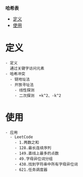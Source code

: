 **哈希表**
- [定义](#定义)
- [使用](#使用)

# 定义 #
```
- 定义
  通过关键字访问元素
- 哈希冲突
  - 链地址法
  - 开放寻址法
    - 线性探测
    - 二次探测  +k^2、-k^2
```

# 使用 #
```
- 应用  
  - LeetCode  
    - 1.两数之和
    - 128.最长连续序列
    - 149.直线上最多的点数
    - 49.字母异位词分组
    - 438.找到字符串中所有字母异位词
    - 621.任务调度器
```